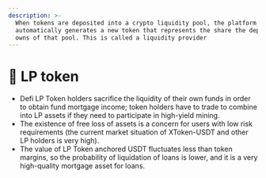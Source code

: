 ```yaml
---
description: >-
  When tokens are deposited into a crypto liquidity pool, the platform
  automatically generates a new token that represents the share the depositor
  owns of that pool. This is called a liquidity provider
---
```


# 🏈 LP token

* Defi LP Token holders sacrifice the liquidity of their own funds in order to obtain fund mortgage income; token holders have to trade to combine into LP assets if they need to participate in high-yield mining.&#x20;
* The existence of free loss of assets is a concern for users with low risk requirements (the current market situation of XToken-USDT and other LP holders is very high).&#x20;
* The value of LP Token anchored USDT fluctuates less than token margins, so the probability of liquidation of loans is lower, and it is a very high-quality mortgage asset for loans.

